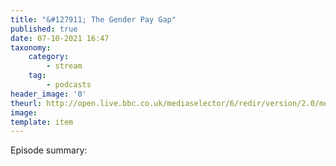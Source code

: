```yaml
---
title: "&#127911; The Gender Pay Gap"
published: true
date: 07-10-2021 16:47
taxonomy:
    category:
        - stream
    tag:
        - podcasts
header_image: '0'
theurl: http://open.live.bbc.co.uk/mediaselector/6/redir/version/2.0/mediaset/audio-nondrm-download/proto/http/vpid/p09xjlf9.mp3
image: 
template: item
--- 
```

Episode summary: 
